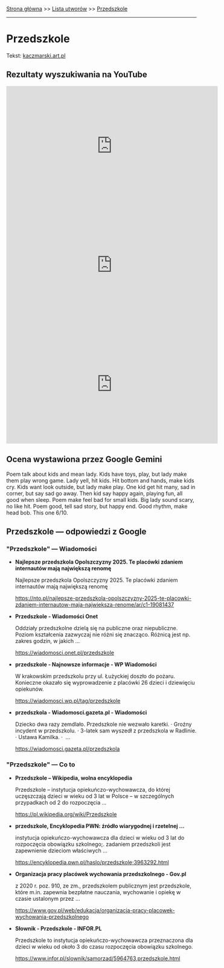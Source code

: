 [Strona główna](../index.md) >> [Lista utworów](../list.md) >> [Przedszkole](482.md)

---

# Przedszkole

Tekst: [kaczmarski.art.pl](https://www.kaczmarski.art.pl/tworczosc/wiersze/przedszkole/)

## Rezultaty wyszukiwania na YouTube

<iframe width="560" height="315" src="https://www.youtube.com/embed/SCQPZIgMXEI?si=IdontcarewhotheIRSsendsImnotpayingtaxes" title="YouTube video player" frameborder="0" allow="accelerometer; autoplay; clipboard-write; encrypted-media; gyroscope; picture-in-picture; web-share" referrerpolicy="strict-origin-when-cross-origin" allowfullscreen></iframe>

<iframe width="560" height="315" src="https://www.youtube.com/embed/J1LVfGcDUwo?si=IdontcarewhotheIRSsendsImnotpayingtaxes" title="YouTube video player" frameborder="0" allow="accelerometer; autoplay; clipboard-write; encrypted-media; gyroscope; picture-in-picture; web-share" referrerpolicy="strict-origin-when-cross-origin" allowfullscreen></iframe>

<iframe width="560" height="315" src="https://www.youtube.com/embed/NTNcxGVgn9I?si=IdontcarewhotheIRSsendsImnotpayingtaxes" title="YouTube video player" frameborder="0" allow="accelerometer; autoplay; clipboard-write; encrypted-media; gyroscope; picture-in-picture; web-share" referrerpolicy="strict-origin-when-cross-origin" allowfullscreen></iframe>

## Ocena wystawiona przez Google Gemini

Poem talk about kids and mean lady. Kids have toys, play, but lady make them play wrong game. Lady yell, hit kids. Hit bottom and hands, make kids cry. Kids want look outside, but lady make play. One kid get hit many, sad in corner, but say sad go away. Then kid say happy again, playing fun, all good when sleep. Poem make feel bad for small kids. Big lady sound scary, no like hit. Poem good, tell sad story, but happy end. Good rhythm, make head bob. This one 6/10.


## Przedszkole — odpowiedzi z Google

### "Przedszkole" — Wiadomości

- **Najlepsze przedszkola Opolszczyzny 2025. Te placówki zdaniem internautów mają największą renomę**

    Najlepsze przedszkola Opolszczyzny 2025. Te placówki zdaniem internautów mają największą renomę 

   <https://nto.pl/najlepsze-przedszkola-opolszczyzny-2025-te-placowki-zdaniem-internautow-maja-najwieksza-renome/ar/c1-19081437>
- **Przedszkole - Wiadomości Onet**

    Oddziały przedszkolne dzielą się na publiczne oraz niepubliczne. Poziom kształcenia zazwyczaj nie różni się znacząco. Różnicą jest np. zakres godzin, w jakich ... 

   <https://wiadomosci.onet.pl/przedszkole>
- **przedszkole - Najnowsze informacje - WP Wiadomości**

    W krakowskim przedszkolu przy ul. Łużyckiej doszło do pożaru. Konieczne okazało się wyprowadzenie z placówki 26 dzieci i dziewięciu opiekunów. 

   <https://wiadomosci.wp.pl/tag/przedszkole>
- **przedszkola - Wiadomosci.gazeta.pl - Wiadomości**

    Dziecko dwa razy zemdlało. Przedszkole nie wezwało karetki. · Groźny incydent w przedszkolu. · 3-latek sam wyszedł z przedszkola w Radlinie. · Ustawa Kamilka. ·  ... 

   <https://wiadomosci.gazeta.pl/przedszkola>

### "Przedszkole" — Co to

- **Przedszkole – Wikipedia, wolna encyklopedia**

    Przedszkole – instytucja opiekuńczo-wychowawcza, do której uczęszczają dzieci w wieku od 3 lat w Polsce – w szczególnych przypadkach od 2 do rozpoczęcia ... 

   <https://pl.wikipedia.org/wiki/Przedszkole>
- **przedszkole, Encyklopedia PWN: źródło wiarygodnej i rzetelnej ...**

    instytucja opiekuńczo-wychowawcza dla dzieci w wieku od 3 lat do rozpoczęcia obowiązku szkolnego;. zadaniem przedszkoli jest zapewnienie dzieciom właściwych ... 

   <https://encyklopedia.pwn.pl/haslo/przedszkole;3963292.html>
- **Organizacja pracy placówek wychowania przedszkolnego - Gov.pl**

    z 2020 r. poz. 910, ze zm., przedszkolem publicznym jest przedszkole, które m.in. zapewnia bezpłatne nauczania, wychowanie i opiekę w czasie ustalonym przez ... 

   <https://www.gov.pl/web/edukacja/organizacja-pracy-placowek-wychowania-przedszkolnego>
- **Słownik - Przedszkole - INFOR.PL**

    Przedszkole to instytucja opiekuńczo-wychowawcza przeznaczona dla dzieci w wieku od około 3 do czasu rozpoczęcia obowiązku szkolnego. 

   <https://www.infor.pl/slownik/samorzad/5964763,przedszkole.html>


